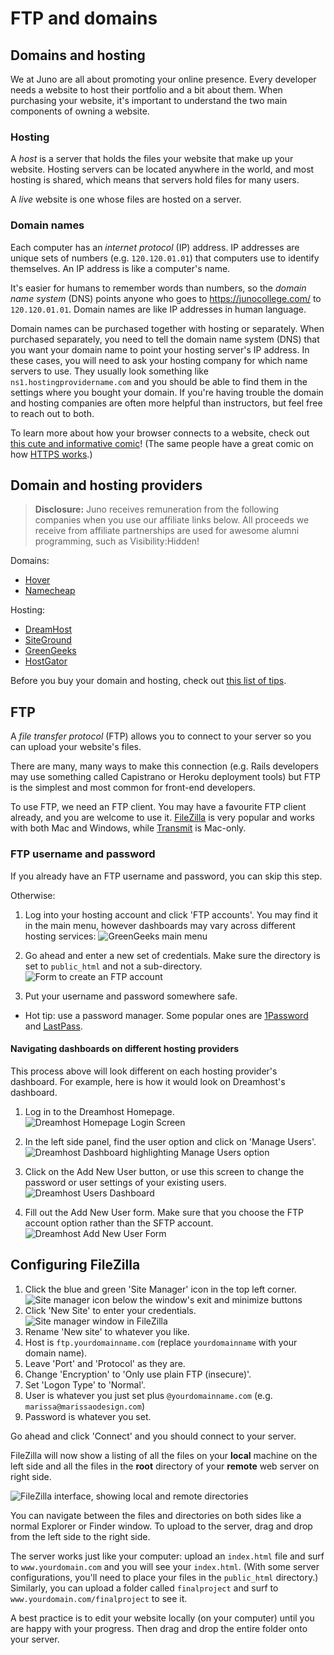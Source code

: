 <!-- Student takeaway -->
<!-- By the end of this lesson, the student should know:
- What a domain is
- What hosting is
- What an IP address is
- How to set up FileZilla
- How to upload files to FileZilla
-->

# FTP and domains

## Domains and hosting
We at Juno are all about promoting your online presence. Every developer needs a website to host their portfolio and a bit about them. When purchasing your website, it's important to understand the two main components of owning a website.

### Hosting
A _host_ is a server that holds the files your website that make up your website. Hosting servers can be located anywhere in the world, and most hosting is shared, which means that servers hold files for many users.

A _live_ website is one whose files are hosted on a server.

### Domain names
Each computer has an _internet protocol_ (IP) address. IP addresses are unique sets of numbers (e.g. `120.120.01.01`) that computers use to identify themselves. An IP address is like a computer's name.

It's easier for humans to remember words than numbers, so the _domain name system_ (DNS) points anyone who goes to <https://junocollege.com/> to `120.120.01.01`. Domain names are like IP addresses in human language.

Domain names can be purchased together with hosting or separately. When purchased separately, you need to tell the domain name system (DNS) that you want your domain name to point your hosting server's IP address. In these cases, you will need to ask your hosting company for which name servers to use. They usually look something like `ns1.hostingprovidername.com` and you should be able to find them in the settings where you bought your domain. If you're having trouble the domain and hosting companies are often more helpful than instructors, but feel free to reach out to both.

To learn more about how your browser connects to a website, check out [this cute and informative comic](https://howdns.works)! (The same people have a great comic on how [HTTPS works](https://howhttps.works/).)

## Domain and hosting providers

> **Disclosure:**
> Juno receives remuneration from the following companies when you use our affiliate links below. All proceeds we receive from affiliate partnerships are used for awesome alumni programming, such as Visibility:Hidden!

Domains:
* [Hover](https://hover.com/IbL8v5UV)
* [Namecheap](http://www.jdoqocy.com/click-8951841-11426545)

Hosting:
* [DreamHost](http://www.dreamhost.com/r.cgi?2137548)
* [SiteGround](https://www.siteground.com/index.htm?afcode=8d0b6cfbb3392c6083f2310e4d1ae00a)
* [GreenGeeks](https://www.greengeeks.com/track/hackeryou/cp-default)
* [HostGator](https://partners.hostgator.com/hackeryou)

Before you buy your domain and hosting, check out [this list of tips](https://github.com/HackerYou/bootcamp-notes/blob/master/stuff-you-need-to-know/resources-and-cheat-sheets/hosting-and-domain-tips.md).
## FTP

A _file transfer protocol_ (FTP) allows you to connect to your server so you can upload your website's files.

There are many, many ways to make this connection (e.g. Rails developers may use something called Capistrano or Heroku deployment tools) but FTP is the simplest and most common for front-end developers.

To use FTP, we need an FTP client. You may have a favourite FTP client already, and you are welcome to use it. [FileZilla](http://filezilla-project.org/download.php?type=client) is very popular and works with both Mac and Windows, while [Transmit](http://panic.com/transmit/) is Mac-only.

### FTP username and password
If you already have an FTP username and password, you can skip this step.

Otherwise:
1. Log into your hosting account and click 'FTP accounts'. You may find it in the main menu, however dashboards may vary across different hosting services: 
  ![GreenGeeks main menu](https://hychalknotes.s3.amazonaws.com/ftp-menu-screenshot-2019.png)

2. Go ahead and enter a new set of credentials. Make sure the directory is set to `public_html` and not a sub-directory.
  ![Form to create an FTP account](https://hychalknotes.s3.amazonaws.com/create-ftp-account-screenshot-2019.png)

3. Put your username and password somewhere safe. 
  * Hot tip: use a password manager. Some popular ones are [1Password](https://1password.com) and [LastPass](https://www.lastpass.com/).

#### Navigating dashboards on different hosting providers
This process above will look different on each hosting provider's dashboard. For example, here is how it would look on Dreamhost's dashboard. 

1. Log in to the Dreamhost Homepage.
![Dreamhost Homepage Login Screen](https://hychalknotes.s3.amazonaws.com/dreamhost1.png)

2. In the left side panel, find the user option and click on 'Manage Users'.
![Dreamhost Dashboard highlighting Manage Users option](https://hychalknotes.s3.amazonaws.com/dreamhost2.png)

3. Click on the Add New User button, or use this screen to change the password or user settings of your existing users. ![Dreamhost Users Dashboard](https://hychalknotes.s3.amazonaws.com/dreamhost3.png)

4. Fill out the Add New User form. Make sure that you choose the FTP account option rather than the SFTP account. ![Dreamhost Add New User Form](https://hychalknotes.s3.amazonaws.com/dreamhost4.png)


## Configuring FileZilla

1. Click the blue and green 'Site Manager' icon in the top left corner.  
  ![Site manager icon below the window's exit and minimize buttons](https://hychalknotes.s3.amazonaws.com/site-manager-icon-screenshot-2019.png) 
2. Click 'New Site' to enter your credentials.
  ![Site manager window in FileZilla](https://hychalknotes.s3.amazonaws.com/site-manager-config-screenshot-2019.png)
3. Rename 'New site' to whatever you like.
4. Host is `ftp.yourdomainname.com` (replace `yourdomainname` with your domain name).
5. Leave 'Port' and 'Protocol' as they are.
6. Change 'Encryption' to 'Only use plain FTP (insecure)'.
7. Set 'Logon Type' to 'Normal'.
8. User is whatever you just set plus `@yourdomainname.com` (e.g. `marissa@marissaodesign.com`)
9. Password is whatever you set.

Go ahead and click 'Connect' and you should connect to your server.

FileZilla will now show a listing of all the files on your **local** machine on the left side and all the files in the **root** directory of your **remote** web server on right side.

![FileZilla interface, showing local and remote directories](https://hychalknotes.s3.amazonaws.com/filezilla-local-and-remote-screenshot-2019.png)

You can navigate between the files and directories on both sides like a normal Explorer or Finder window. To upload to the server, drag and drop from the left side to the right side. 

The server works just like your computer: upload an `index.html` file and surf to `www.yourdomain.com` and you will see your `index.html`. (With some server configurations, you'll need to place your files in the `public_html` directory.) Similarly, you can upload a folder called `finalproject` and surf to `www.yourdomain.com/finalproject` to see it.

A best practice is to edit your website locally (on your computer) until you are happy with your progress. Then drag and drop the entire folder onto your server.
